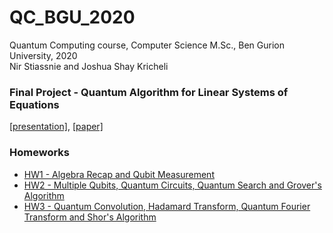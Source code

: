 # QC_BGU_2020
Quantum Computing course, Computer Science M.Sc., Ben Gurion University, 2020\
Nir Stiassnie and Joshua Shay Kricheli

### Final Project - Quantum Algorithm for Linear Systems of Equations

[[presentation]](QC_Presentation.pdf), [[paper]](https://arxiv.org/abs/0811.3171)

### Homeworks

  - [HW1 - Algebra Recap and Qubit Measurement](Quantum_Computing_HW1.pdf)
  - [HW2 - Multiple Qubits, Quantum Circuits, Quantum Search and Grover's Algorithm](Quantum_Computing_HW2.pdf)
  - [HW3 - Quantum Convolution, Hadamard Transform, Quantum Fourier Transform and Shor's Algorithm](Quantum_Computing_HW3.pdf)